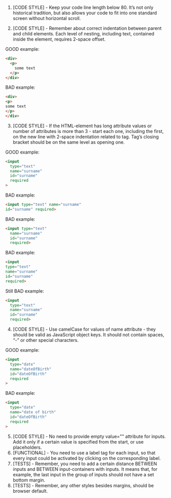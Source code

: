 1. [CODE STYLE] - Keep your code line length below 80. It’s not only historical
tradition, but also allows your code to fit into one standard screen without
horizontal scroll.

2. [CODE STYLE] - Remember about correct indentation between parent and child
elements. Each level of nesting, including text, contained inside the element,
requires 2-space offset.

GOOD example:
```html
<div>
  <p>
    some text
  </p>
</div>
```
BAD example:
```html
<div>
<p>
some text
</p>
</div>
```

3. [CODE STYLE] - If the HTML-element has long attribute values or number of
attributes is more than 3 - start each one, including the first, on the new
line with 2-space indentation related to tag. Tag’s closing bracket should be
on the same level as opening one.

GOOD example:
```html
<input
  type="text"
  name="surname"
  id="surname"
  required
>
```
BAD example:
```html
<input type="text" name="surname"
id="surname" required>
```
BAD example:
```html
<input type="text"
  name="surname"
  id="surname"
  required>
```
BAD example:
```html
<input
type="text"
name="surname"
id="surname"
required>
```
Still BAD example:
```html
<input
  type="text"
  name="surname"
  id="surname"
  required>
```

4. [CODE STYLE] - Use camelCase for values of name attribute - they should be
valid as JavaScript object keys. It should not contain spaces, “-” or other
special characters.

GOOD example:
```html
<input
  type="date"
  name="dateOfBirth"
  id="dateOfBirth"
  required
>
```
BAD example:
```html
<input
  type="date"
  name="date of birth"
  id="dateOfBirth"
  required
>
```

5. [CODE STYLE] - No need to provide empty value="" attribute for inputs. Add
it only if a certain value is specified from the start, or use placeholders.
6. [FUNCTIONAL] - You need to use a label tag for each input, so that every
input could be activated by clicking on the corresponding label.
7. [TESTS] - Remember, you need to add a certain distance BETWEEN inputs and
BETWEEN  input-containers with inputs. It means that, for example, the last input in
the group of inputs should not have a set bottom margin.
8. [TESTS] - Remember, any other styles besides margins, should be browser
default.

